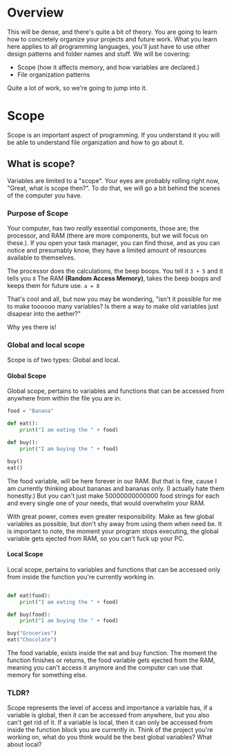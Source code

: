 # Overview
This will be dense, and there's quite a bit of theory. You are going to learn how to concretely organize your projects and future work. What you learn here applies to all programming languages, you'll just have to use other design patterns and folder names and stuff.
We will be covering: 
- Scope (how it affects memory, and how variables are declared.)
- File organization patterns

Quite a lot of work, so we're going to jump into it.

# Scope
Scope is an important aspect of programming. If you understand it you will be able to understand file organization and how to go about it.

## What is scope?
Variables are limited to a "scope". Your eyes are probably rolling right now, "Great, what is scope then?". To do that, we will go a bit behind the scenes of the computer you have.

### Purpose of Scope
Your computer, has two *really* essential components, those are; the processor, and RAM (there are more components, but we will focus on these.). If you open your task manager, you can find those, and as you can notice and presumably know, they have a limited amount of resources available to themselves.

The processor does the calculations, the beep boops. You tell it ` 3 + 5 ` and it tells you `8`
The RAM **(Random Access Memory)**, takes the beep boops and keeps them for future use.
` a = 8 `

That's cool and all, but now you may be wondering, "isn't it possible for me to make toooooo many variables? Is there a way to make old variables just disapear into the aether?"

Why yes there is!

### Global and local scope
Scope is of two types: Global and local.

#### Global Scope
Global scope, pertains to variables and functions that can be accessed from anywhere from within the file you are in.
```python
food = "Banana"

def eat():
    print("I am eating the " + food)

def buy():
    print("I am buying the " + food)

buy()
eat()
```
The food variable, will be here forever in our RAM. But that is fine, cause I am currently thinking about bananas and bananas only. (I actually hate them honestly.)
But you can't just make 50000000000000 food strings for each and every single one of your needs, that would overwhelm your RAM.

With great power, comes even greater responsibility. Make as few global variables as possible, but don't shy away from using them when need be. It is important to note, the moment your program stops executing, the global variable gets ejected from RAM, so you can't fuck up your PC.

#### Local Scope
Local scope, pertains to variables and functions that can be accessed only from inside the function you're currently working in.
```python

def eat(food):
    print("I am eating the " + food)

def buy(food):
    print("I am buying the " + food)

buy("Groceries")
eat("Chocolate")
```
The food variable, exists inside the eat and buy function. The moment the function finishes or returns, the food variable gets ejected from the RAM, meaning you can't access it anymore and the computer can use that memory for something else.

### TLDR?
Scope represents the level of access and importance a variable has, if a variable is global, then it can be accessed from anywhere, but you also can't get rid of it. If a variable is local, then it can only be accessed from inside the function block you are currently in. Think of the project you're working on, what do you think would be the best global variables? What about local?


